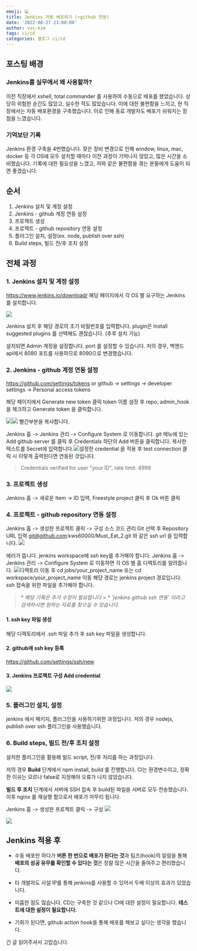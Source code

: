 ```yaml
---
emoji: 💻
title: Jenkins 자동 배포하기 (+github 연동)
date: '2022-08-27 23:00:00'
author: vvs-kim
tags: ci/cd
categories: 블로그 ci/cd
---
```


## 포스팅 배경

### Jenkins를 실무에서 왜 사용할까?

이전 직장에서 xshell, total commander 를 사용하여 수동으로 배포를 했었습니다.
상당히 위험한 순간도 많았고, 실수한 적도 많았습니다.
이에 대한 불편함을 느끼고, 현 직장에서는 자동 배포환경을 구축했습니다.
이로 인해 동료 개발자도 배포가 쉬워지는 장점을 느꼈습니다.

### 기억보단 기록

Jenkins 환경 구축을 4번했습니다.
잦은 장비 변경으로 인해 window, linux, mac, docker 등 각 OS에 모두 설치할 때마다
이전 과정이 기억나지 않았고, 많은 시간을 소비했습니다.
기록에 대한 필요성을 느꼈고, 저와 같은 불편함을 겪는 분들에게 도움이 되면 좋겠습니다.

## 순서

1. Jenkins 설치 및 계정 설정
2. Jenkins - github 계정 연동 설정
3. 프로젝트 생성
4. 프로젝트 - github repository 연동 설정
5. 플러그인 설치, 설정(ex. node, publish over ssh)
6. Build steps, 빌드 전/후 조치 설정

## 전체 과정

### 1. Jenkins 설치 및 계정 설정

https://www.jenkins.io/download/
해당 페이지에서 각 OS 별 요구하는 Jenkins 를 설치합니다.

![](https://velog.velcdn.com/images/kws60000/post/fdda899c-e5c7-4450-9e74-0f7619020104/image.PNG)

Jenkins 설치 후 해당 경로의 초기 비밀번호를 입력합니다.
plugin은 Install suggested plugins 를 선택해도 괜찮습니다. (추후 설치 가능)

설치되면 Admin 계정을 설정합니다.
port 를 설정할 수 있습니다.
저의 경우, 백엔드 api에서 8080 포트를 사용하므로 8090으로 변경했습니다.

### 2. Jenkins - github 계정 연동 설정

https://github.com/settings/tokens
or
github -> settings -> developer settings -> Personal access tokens

해당 페이지에서 Generate new token 클릭
token 이름 설정 후 repo, admin_hook 을 체크하고 Generate token 을 클릭합니다.

![](https://velog.velcdn.com/images/kws60000/post/caeb1570-f512-45c7-8e28-2434dea7f5cc/image.PNG)![](https://velog.velcdn.com/images/kws60000/post/b04e2890-49ea-45b9-987b-a88ad91b7ff0/image.png) 빨간부분을 복사합니다.

Jenkins 홈 -> Jenkins 관리 -> Configure System 로 이동합니다.
git 메뉴에 있는 Add github server 를 클릭 후 Credentials 하단의 Add 버튼을 클릭합니다.
복사한 텍스트를 Secret에 입력합니다.![](https://velog.velcdn.com/images/kws60000/post/88f985a5-d7e3-49bf-b958-b71528217214/image.PNG)설정한 credential 을 적용 후
test connection 클릭 시 이렇게 출력된다면 연동된 것입니다.

> Credentials verified for user "your ID", rate limit: 4999

### 3. 프로젝트 생성

Jenkins 홈 -> 새로운 Item -> ID 입력, Freestyle project 클릭 후 Ok 버튼 클릭

### 4. 프로젝트 - github repository 연동 설정

Jenkins 홈 -> 생성한 프로젝트 클릭 -> 구성
소스 코드 관리 Git 선택 후 Repository URL 입력
git@github.com:kws60000/Must_Eat_2.git 와 같은 ssh url 을 입력합니다.
![](https://velog.velcdn.com/images/kws60000/post/8b93253c-3e46-4cec-aa07-c0b4227bae87/image.png)

에러가 뜹니다. jenkins workspace에 ssh key를 추가해야 합니다.
Jenkins 홈 -> Jenkins 관리 -> Configure System 로 이동하면 각 OS 별 홈 디렉토리를 알려줍니다.
![](https://velog.velcdn.com/images/kws60000/post/e9734dcc-a5e1-4f95-b41e-eaa2e5038510/image.png)디렉토리 이동 후 cd jobs/your_project_name 또는 cd workspace/your_project_name 이동
해당 경로는 jenkins project 경로입니다. ssh 접속을 위한 파일을 추가해야 합니다.

> _\* 해당 기록은 추가 수정이 필요합니다_ > _\* 'jenkins github ssh 연동' 이라고 검색하시면 원하는 자료를 찾으실 수 있습니다._

#### 1. ssh key 파일 생성

해당 디렉토리에서 .ssh 파일 추가 후 ssh key 파일을 생성합니다.

#### 2. github에 ssh key 등록

https://github.com/settings/ssh/new

#### 3. Jenkins 프로젝트 구성 Add credential

![](https://velog.velcdn.com/images/kws60000/post/004a34f3-3447-4f36-90d8-3faed895e8fd/image.png)

### 5. 플러그인 설치, 설정

jenkins 에서 패키지, 플러그인을 사용하기위한 과정입니다.
저의 경우 nodejs, publish over ssh 플러그인을 사용했습니다.

### 6. Build steps, 빌드 전/후 조치 설정

설치한 플러그인을 활용해 빌드 script, 전/후 처리를 하는 과정입니다.

저의 경우
**Build** 단계에서 npm install, build 를 진행합니다.
CI는 환경변수이고, 정확한 이유는 모르나 false로 지정해야 오류가 나지 않았습니다.

**빌드 후 조치** 단계에서 서버에 SSH 접속 후 build된 파일을 서버로 모두 전송했습니다.
이후 nginx 를 재실행 함으로서 배포가 마무리 됩니다.

Jenkins 홈 -> 생성한 프로젝트 클릭 -> 구성
![](https://velog.velcdn.com/images/kws60000/post/4162308e-291a-4992-8805-11f1d2fef6f6/image.png)

![](https://velog.velcdn.com/images/kws60000/post/6218a7f9-7f19-4e17-80d7-6c8945adcc16/image.png)

## Jenkins 적용 후

- 수동 배포만 하다가 **버튼 한 번으로 배포가 된다는 것**과 팀즈(hook)의 알람을 통해 **배포의 성공 유무를 확인할 수 있다는 것**은 정말 많은 시간을 줄여주고 편리했습니다.

- 타 개발자도 사설 IP를 통해 jenkins를 사용할 수 있어서 두배 이상의 효과가 있었습니다.

- 미흡한 점도 많습니다. CD는 구축한 것 같으나 CI에 대한 설정이 필요합니다. **테스트에 대한 설정이 필요합니다.**
- 기회가 된다면, github action hook을 통해 배포를 해보고 싶다는 생각을 했습니다.

긴 글 읽어주셔서 고맙습니다.

```toc

```
